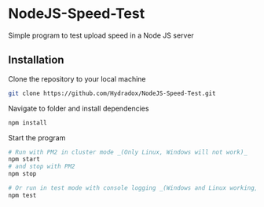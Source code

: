 # NodeJS-Speed-Test
Simple program to test upload speed in a Node JS server

## Installation

Clone the repository to your local machine
```sh
git clone https://github.com/Hydradox/NodeJS-Speed-Test.git
```

Navigate to folder and install dependencies
```sh
npm install
```

Start the program
```sh
# Run with PM2 in cluster mode _(Only Linux, Windows will not work)_
npm start
# and stop with PM2
npm stop

# Or run in test mode with console logging _(Windows and Linux working, but without cluster)_
npm test
```
